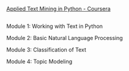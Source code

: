 [Applied Text Mining in Python - Coursera](https://www.coursera.org/learn/python-text-mining/home/info)

## 

Module 1: Working with Text in Python

Module 2: Basic Natural Language Processing

Module 3: Classification of Text

Module 4: Topic Modeling

## 
